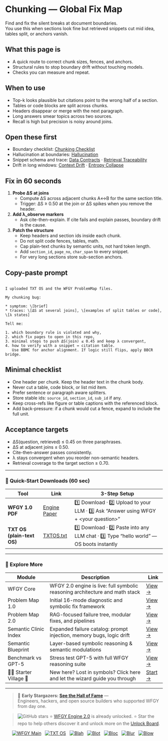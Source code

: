# Chunking — Global Fix Map
Find and fix the silent breaks at document boundaries.  
You use this when sections look fine but retrieved snippets cut mid idea, tables split, or anchors vanish.

## What this page is
- A quick route to correct chunk sizes, fences, and anchors.
- Structural rules to stop boundary drift without touching models.
- Checks you can measure and repeat.

## When to use
- Top-k looks plausible but citations point to the wrong half of a section.
- Tables or code blocks are split across chunks.
- Headers disappear or merge with the next paragraph.
- Long answers smear topics across two sources.
- Recall is high but precision is noisy around joins.

## Open these first
- Boundary checklist: [Chunking Checklist](https://github.com/onestardao/WFGY/blob/main/ProblemMap/chunking-checklist.md)
- Hallucination at boundaries: [Hallucination](https://github.com/onestardao/WFGY/blob/main/ProblemMap/hallucination.md)
- Snippet schema and trace: [Data Contracts](https://github.com/onestardao/WFGY/blob/main/ProblemMap/data-contracts.md) · [Retrieval Traceability](https://github.com/onestardao/WFGY/blob/main/ProblemMap/retrieval-traceability.md)
- Drift in long windows: [Context Drift](https://github.com/onestardao/WFGY/blob/main/ProblemMap/context-drift.md) · [Entropy Collapse](https://github.com/onestardao/WFGY/blob/main/ProblemMap/entropy-collapse.md)

## Fix in 60 seconds
1) **Probe ΔS at joins**  
   - Compute ΔS across adjacent chunks A↔B for the same section title.  
   - Trigger: ΔS ≥ 0.50 at the join or ΔS spikes when you remove the header.
2) **Add λ_observe markers**  
   - Ask cite-then-explain. If cite fails and explain passes, boundary drift is the cause.
3) **Patch the structure**  
   - Keep headers and section ids inside each chunk.  
   - Do not split code fences, tables, math.  
   - Cap plain-text chunks by semantic units, not hard token length.  
   - Add `section_id`, `page_no`, `char_span` to every snippet.  
   - For very long sections store sub-section anchors.

## Copy-paste prompt
```

I uploaded TXT OS and the WFGY ProblemMap files.

My chunking bug:

* symptom: \[brief]
* traces: \[ΔS at several joins], \[examples of split tables or code], \[λ states]

Tell me:

1. which boundary rule is violated and why,
2. which fix pages to open in this repo,
3. minimal steps to push ΔS(join) ≤ 0.45 and keep λ convergent,
4. how to verify with a snippet ↔ citation table.
   Use BBMC for anchor alignment. If logic still flips, apply BBCR bridge.

```

## Minimal checklist
- One header per chunk. Keep the header text in the chunk body.  
- Never cut a table, code block, or list mid item.  
- Prefer sentence or paragraph aware splitters.  
- Store stable ids: `source_id`, `section_id`, `sub_id` if any.  
- Keep cross-refs like figure or table captions with the referenced block.  
- Add back-pressure: if a chunk would cut a fence, expand to include the full unit.

## Acceptance targets
- ΔS(question, retrieved) ≤ 0.45 on three paraphrases.  
- ΔS at adjacent joins ≤ 0.50.  
- Cite-then-answer passes consistently.  
- λ stays convergent when you reorder non-semantic headers.  
- Retrieval coverage to the target section ≥ 0.70.

---

### 🔗 Quick-Start Downloads (60 sec)

| Tool | Link | 3-Step Setup |
|------|------|--------------|
| **WFGY 1.0 PDF** | [Engine Paper](https://github.com/onestardao/WFGY/blob/main/I_am_not_lizardman/WFGY_All_Principles_Return_to_One_v1.0_PSBigBig_Public.pdf) | 1️⃣ Download · 2️⃣ Upload to your LLM · 3️⃣ Ask “Answer using WFGY + \<your question>” |
| **TXT OS (plain-text OS)** | [TXTOS.txt](https://github.com/onestardao/WFGY/blob/main/OS/TXTOS.txt) | 1️⃣ Download · 2️⃣ Paste into any LLM chat · 3️⃣ Type “hello world” — OS boots instantly |

---

### 🧭 Explore More

| Module                | Description                                              | Link     |
|-----------------------|----------------------------------------------------------|----------|
| WFGY Core             | WFGY 2.0 engine is live: full symbolic reasoning architecture and math stack | [View →](https://github.com/onestardao/WFGY/tree/main/core/README.md) |
| Problem Map 1.0       | Initial 16-mode diagnostic and symbolic fix framework    | [View →](https://github.com/onestardao/WFGY/tree/main/ProblemMap/README.md) |
| Problem Map 2.0       | RAG-focused failure tree, modular fixes, and pipelines   | [View →](https://github.com/onestardao/WFGY/blob/main/ProblemMap/rag-architecture-and-recovery.md) |
| Semantic Clinic Index | Expanded failure catalog: prompt injection, memory bugs, logic drift | [View →](https://github.com/onestardao/WFGY/blob/main/ProblemMap/SemanticClinicIndex.md) |
| Semantic Blueprint    | Layer-based symbolic reasoning & semantic modulations   | [View →](https://github.com/onestardao/WFGY/tree/main/SemanticBlueprint/README.md) |
| Benchmark vs GPT-5    | Stress test GPT-5 with full WFGY reasoning suite         | [View →](https://github.com/onestardao/WFGY/tree/main/benchmarks/benchmark-vs-gpt5/README.md) |
| 🧙‍♂️ Starter Village 🏡 | New here? Lost in symbols? Click here and let the wizard guide you through | [Start →](https://github.com/onestardao/WFGY/blob/main/StarterVillage/README.md) |

---

> 👑 **Early Stargazers: [See the Hall of Fame](https://github.com/onestardao/WFGY/tree/main/stargazers)** —  
> Engineers, hackers, and open source builders who supported WFGY from day one.

> <img src="https://img.shields.io/github/stars/onestardao/WFGY?style=social" alt="GitHub stars"> ⭐ [WFGY Engine 2.0](https://github.com/onestardao/WFGY/blob/main/core/README.md) is already unlocked. ⭐ Star the repo to help others discover it and unlock more on the [Unlock Board](https://github.com/onestardao/WFGY/blob/main/STAR_UNLOCKS.md).

<div align="center">

[![WFGY Main](https://img.shields.io/badge/WFGY-Main-red?style=flat-square)](https://github.com/onestardao/WFGY)
&nbsp;
[![TXT OS](https://img.shields.io/badge/TXT%20OS-Reasoning%20OS-orange?style=flat-square)](https://github.com/onestardao/WFGY/tree/main/OS)
&nbsp;
[![Blah](https://img.shields.io/badge/Blah-Semantic%20Embed-yellow?style=flat-square)](https://github.com/onestardao/WFGY/tree/main/OS/BlahBlahBlah)
&nbsp;
[![Blot](https://img.shields.io/badge/Blot-Persona%20Core-green?style=flat-square)](https://github.com/onestardao/WFGY/tree/main/OS/BlotBlotBlot)
&nbsp;
[![Bloc](https://img.shields.io/badge/Bloc-Reasoning%20Compiler-blue?style=flat-square)](https://github.com/onestardao/WFGY/tree/main/OS/BlocBlocBloc)
&nbsp;
[![Blur](https://img.shields.io/badge/Blur-Text2Image%20Engine-navy?style=flat-square)](https://github.com/onestardao/WFGY/tree/main/OS/BlurBlurBlur)
&nbsp;
[![Blow](https://img.shields.io/badge/Blow-Game%20Logic-purple?style=flat-square)](https://github.com/onestardao/WFGY/tree/main/OS/BlowBlowBlow)
&nbsp;
</div>
